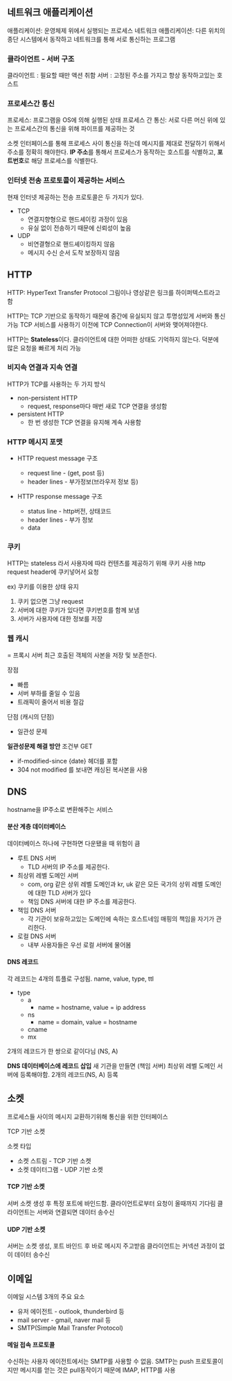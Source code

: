 ## 네트워크 애플리케이션

애플리케이션: 운영체제 위에서 실행되는 프로세스
네트워크 애플리케이션: 다른 위치의 종단 시스템에서 동작하고 네트워크를 통해 서로 통신하는 프로그램

### 클라이언트 - 서버 구조

클라이언트 : 필요할 때만 액션 취함
서버 : 고정된 주소를 가지고 항상 동작하고있는 호스트

### 프로세스간 통신

프로세스: 프로그램을 OS에 의해 실행된 상태
프로세스 간 통신: 서로 다른 머신 위에 있는 프로세스간의 통신을 위해 파이프를 제공하는 것

소켓 인터페이스를 통해 프로세스 사이 통신을 하는데 메시지를 제대로 전달하기 위해서 주소를 정확히 해야한다.
**IP 주소**를 통해서 프로세스가 동작하는 호스트를 식별하고, **포트번호**로 해당 프로세스를 식별한다.

### 인터넷 전송 프로토콜이 제공하는 서비스

현재 인터넷 제공하는 전송 프로토콜은 두 가지가 있다.

- TCP
  - 연결지향형으로 핸드셰이킹 과정이 있음
  - 유실 없이 전송하기 때문에 신뢰성이 높음
- UDP
  - 비연결형으로 핸드셰이킹하지 않음
  - 메시지 수신 순서 도착 보장하지 않음

## HTTP

HTTP: HyperText Transfer Protocol
그림이나 영상같은 링크를 하이퍼텍스트라고함

HTTP는 TCP 기반으로 동작하기 때문에 중간에 유실되지 않고 투명성있게 서버와 통신 가능
TCP 서비스를 사용하기 이전에 TCP Connection이 서버와 맺어져야한다.

HTTP는 **Stateless**이다. 클라이언트에 대한 어떠한 상태도 기억하지 않는다.
덕분에 많은 요청을 빠르게 처리 가능

### 비지속 연결과 지속 연결

HTTP가 TCP를 사용하는 두 가지 방식

- non-persistent HTTP
  - request, response마다 매번 새로 TCP 연결을 생성함
- persistent HTTP
  - 한 번 생성한 TCP 연결을 유지해 계속 사용함

### HTTP 메시지 포맷

- HTTP request message 구조

  - request line - (get, post 등)
  - header lines - 부가정보(브라우저 정보 등)

- HTTP response message 구조
  - status line - http버전, 상태코드
  - header lines - 부가 정보
  - data

### **쿠키**

HTTP는 stateless 라서 사용자에 따라 컨텐츠를 제공하기 위해 쿠키 사용
http request header에 쿠키넣어서 요청

ex) 쿠키를 이용한 상태 유지

1. 쿠키 없으면 그냥 request
2. 서버에 대한 쿠키가 있다면 쿠키번호를 함께 보냄
3. 서버가 사용자에 대한 정보를 저장

### **웹 캐시**

= 프록시 서버
최근 호출된 객체의 사본을 저장 및 보존한다.

장점

- 빠름
- 서버 부하를 줄일 수 있음
- 트래픽이 줄어서 비용 절감

단점 (캐시의 단점)

- 일관성 문제

**일관성문제 해결 방안**
조건부 GET

- if-modified-since {date} 헤더를 포함
- 304 not modified 를 보내면 캐싱된 복사본을 사용

## DNS

hostname을 IP주소로 변환해주는 서비스

#### 분산 계층 데이터베이스

데이터베이스 하나에 구현하면 다운됐을 때 위험이 큼

- 루트 DNS 서버
  - TLD 서버의 IP 주소를 제공한다.
- 최상위 레벨 도메인 서버
  - com, org 같은 상위 레벨 도메인과 kr, uk 같은 모든 국가의 상위 레벨 도메인에 대한 TLD 서버가 있다
  - 책임 DNS 서버에 대한 IP 주소를 제공한다.
- 책임 DNS 서버
  - 각 기관이 보유하고있는 도메인에 속하는 호스트네임 매핑의 책임을 자기가 관리한다.
- 로컬 DNS 서버
  - 내부 사용자들은 우선 로컬 서버에 물어봄

#### DNS 레코드

각 레코드는 4개의 튜플로 구성됨. name, value, type, ttl

- type
  - a
    - name = hostname, value = ip address
  - ns
    - name = domain, value = hostname
  - cname
  - mx

2개의 레코드가 한 쌍으로 같이다님 (NS, A)

**DNS 데이터베이스에 레코드 삽입**
새 기관을 만들면 (책임 서버) 최상위 레벨 도메인 서버에 등록해야함. 2개의 레코드(NS, A) 등록

## 소켓

프로세스들 사이의 메시지 교환하기위해 통신을 위한 인터페이스

TCP 기반 소켓

소켓 타입

- 소켓 스트림 - TCP 기반 소켓
- 소켓 데이터그램 - UDP 기반 소켓

#### TCP 기반 소켓

서버 소켓 생성 후 특정 포트에 바인드함. 클라이언트로부터 요청이 올때까지 기다림
클라이언트는 서버와 연결되면 데이터 송수신

#### UDP 기반 소켓

서버는 소켓 생성, 포트 바인드 후 바로 메시지 주고받음
클라이언트는 커넥션 과정이 없이 데이터 송수신

## 이메일

이메일 시스템 3개의 주요 요소

- 유저 에이전트 - outlook, thunderbird 등
- mail server - gmail, naver mail 등
- SMTP(Simple Mail Transfer Protocol)

#### 메일 접속 프로토콜

수신하는 사용자 에이전트에서는 SMTP를 사용할 수 없음. SMTP는 push 프로토콜이지만 메시지를 얻는 것은 pull동작이기 때문에 IMAP, HTTP를 사용

